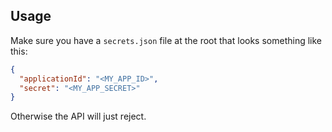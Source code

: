 ## Usage

Make sure you have a `secrets.json` file at the root that looks something like this:

```json
{
  "applicationId": "<MY_APP_ID>",
  "secret": "<MY_APP_SECRET>"
}
```

Otherwise the API will just reject.
